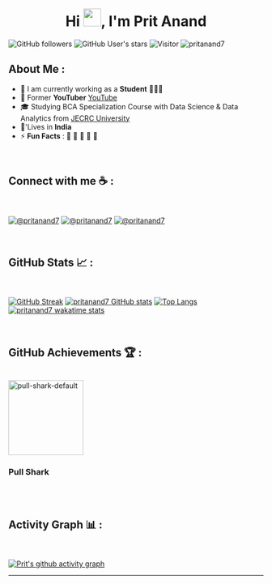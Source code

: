 <h1 align="center">Hi <img src="https://media.giphy.com/media/hvRJCLFzcasrR4ia7z/giphy.gif" width="35">, I'm Prit Anand</h1>

![GitHub followers](https://img.shields.io/github/followers/pritanand7?style=social) ![GitHub User's stars](https://img.shields.io/github/stars/pritanand7?style=social) ![Visitor](https://visitor-badge.laobi.icu/badge?page_id=pritanand7.repoName) <img src="https://komarev.com/ghpvc/?username=pritanand7" alt="pritanand7" />

## About Me :

- 🏢 I am currently working as a **Student** 🧑🏻‍🎓
- 🏢 Former **YouTuber**  [YouTube](https://www.youtube.com/@BurstTech)
- 🎓 Studying BCA Specialization Course with Data Science & Data Analytics from [JECRC University](https://jecrcuniversity.edu.in/)
- 🏡'Lives in **India**
- ⚡ **Fun Facts** : 🍕 🏉 🏏 🎥 🚞


<br>

## Connect with me ☕ :

<br>

[![@pritanand7](https://img.icons8.com/fluency/48/000000/instagram-new.png "@pritanand7")](https://www.instagram.com/pritanand7) [![@pritanand7](https://img.icons8.com/fluency/48/000000/linkedin.png "@pritanand7")](https://linkedin.com/in/pritanand7) [![@pritanand7](https://img.icons8.com/fluency/48/000000/twitter-squared.png "@pritanand7")](https://twitter.com/pritanand7) 

<br>

## GitHub Stats 📈 :

<br>

[![GitHub Streak](https://github-readme-streak-stats.herokuapp.com?user=pritanand7&theme=algolia&date_format=M%20j%5B%2C%20Y%5D)](https://git.io/streak-stats) [![pritanand7 GitHub stats](https://github-readme-stats.vercel.app/api?username=pritanand7&theme=algolia)](https://github.com/pritanand7/github-readme-stats) [![Top Langs](https://github-readme-stats.vercel.app/api/top-langs/?username=pritanand7&theme=algolia)](https://github.com/pritanand7/github-readme-stats) [![pritanand7 wakatime stats](https://github-readme-stats.vercel.app/api/wakatime?username=pritanand7&theme=algolia)](https://github.com/pritanand7/github-readme-stats)

<br>

## GitHub Achievements 🏆 :

<br>

 <img width="148" alt="pull-shark-default" src="https://github.com/pritanand7/pritanand7/assets/93637274/d2551447-dcc4-421d-9dbe-e1ecc9ab937f"> 
<h3 ">Pull Shark</h3>
  <br>


<br>

## Activity Graph 📊 :

<br>

[![Prit's github activity graph](https://github-readme-activity-graph.vercel.app/graph?username=pritanand7)](https://github.com/pritanand7/github-readme-activity-graph)

---
